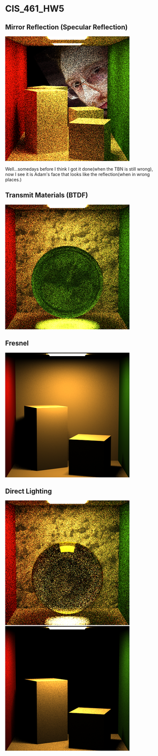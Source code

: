 # CIS_461_HW5

## Mirror Reflection (Specular Reflection)

![](./adam.png)

Well...somedays before I think I got it done(when the TBN is still wrong), now I see it is Adam's face that looks like the reflection(when in wrong places.)

## Transmit Materials (BTDF)

![](./Hw5_Transmit.png)

## Fresnel

![](./rendered_images.png)

## Direct Lighting 

![](./HW5.png)
![](./HW5_Mirror.png)
